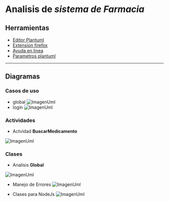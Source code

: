 # Analisis de *sistema de Farmacia*
## Herramientas
- [Editor Plantuml](https://sujoyu.github.io/plantuml-previewer/)
- [Extension firefox](https://addons.mozilla.org/en-US/firefox/addon/plantuml-visualizer/)
- [Ayuda en linea](https://plantuml.com/sitemap-language-specification) 
- [Parametros plantuml](https://plantuml-documentation.readthedocs.io/en/latest/formatting/all-skin-params.html)
___
## Diagramas
### Casos de uso
- global
![ImagenUml](http://www.plantuml.com/plantuml/proxy?cache=no&src=https://raw.github.com/vonbeitthia/FarmaciaUML/main/diagramas/USCglobal.plantuml)
- login
![ImagenUml](http://www.plantuml.com/plantuml/proxy?cache=no&src=https://raw.github.com/vonbeitthia/FarmaciaUML/main/diagramas/USClogin.plantuml)

### Actividades
- Actvidad **BuscarMedicamento**

![ImagenUml](http://www.plantuml.com/plantuml/proxy?cache=no&src=https://raw.github.com/vonbeitthia/FarmaciaUML/main/diagramas/ACbuscarMedicamento.plantuml)

### Clases
- Analisis **Global**

![ImagenUml](http://www.plantuml.com/plantuml/proxy?cache=no&src=https://raw.github.com/vonbeitthia/FarmaciaUML/main/diagramas/Clases1.plantuml)

- Manejo de Errores
![ImagenUml](http://www.plantuml.com/plantuml/proxy?cache=no&src=https://raw.github.com/vonbeitthia/FarmaciaUML/main/diagramas/error.plantuml)

- Clases para NodeJs
![ImagenUml](http://www.plantuml.com/plantuml/proxy?cache=no&src=https://raw.github.com/vonbeitthia/FarmaciaUML/main/diagramas/node.plantuml)
